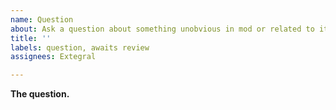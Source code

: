 ```yaml
---
name: Question
about: Ask a question about something unobvious in mod or related to it
title: ''
labels: question, awaits review
assignees: Extegral

---
```


<!--
Consider reading The Acknowledgment before submitting questions about specific items/mechanics.
Only ask if information you require is not there.
-->

**The question.**
